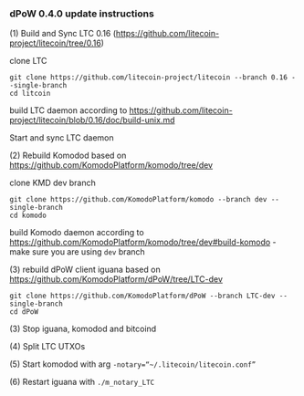 ### dPoW 0.4.0 update instructions

(1) Build and Sync LTC 0.16 (https://github.com/litecoin-project/litecoin/tree/0.16)

clone LTC
```shell
git clone https://github.com/litecoin-project/litecoin --branch 0.16 --single-branch
cd litcoin
```

build LTC daemon according to https://github.com/litecoin-project/litecoin/blob/0.16/doc/build-unix.md

Start and sync LTC daemon

(2) Rebuild Komodod based on https://github.com/KomodoPlatform/komodo/tree/dev

clone KMD dev branch
```shell
git clone https://github.com/KomodoPlatform/komodo --branch dev --single-branch
cd komodo
```

build Komodo daemon according to https://github.com/KomodoPlatform/komodo/tree/dev#build-komodo - make sure you are using `dev` branch

(3) rebuild dPoW client iguana based on https://github.com/KomodoPlatform/dPoW/tree/LTC-dev

```shell
git clone https://github.com/KomodoPlatform/dPoW --branch LTC-dev --single-branch
cd dPoW
```

(3) Stop iguana, komodod and bitcoind

(4) Split LTC UTXOs

(5) Start komodod with arg `-notary=“~/.litecoin/litecoin.conf”`

(6) Restart iguana with `./m_notary_LTC`


